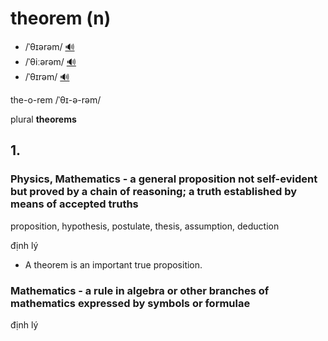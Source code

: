 # theorem (n)

- /ˈθɪərəm/ [🔊](https://www.oxfordlearnersdictionaries.com/media/english/uk_pron/t/the/theor/theorem__gb_1.mp3)
- /ˈθiːərəm/ [🔊](https://www.oxfordlearnersdictionaries.com/media/english/us_pron/t/the/theor/theorem__us_2_rr.mp3)
- /ˈθɪrəm/ [🔊](https://www.oxfordlearnersdictionaries.com/media/english/us_pron/t/the/theor/theorem__us_1_rr.mp3)

the-o-rem /ˈθɪ-ə-rəm/

plural **theorems**

## 1.

### Physics, Mathematics - a general proposition not self-evident but proved by a chain of reasoning; a truth established by means of accepted truths

proposition, hypothesis, postulate, thesis, assumption, deduction

định lý

- A theorem is an important true proposition.

### Mathematics - a rule in algebra or other branches of mathematics expressed by symbols or formulae

định lý